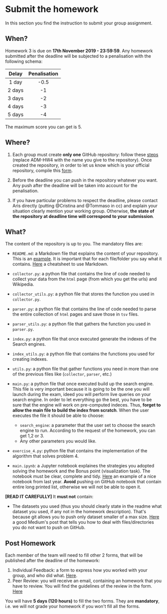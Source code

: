 # Submit the homework

In this section you find the instruction to submit your group assignment.

## When?
Homework 3 is due on __17th November 2019 - 23:59:59__. Any homework submitted after the deadline will be subjected to a penalisation with the following schema:

|   Delay  | Penalisation |
|:--------:|:------------:|
|  1 day |     -0.5     |
| 2 days |      -1      |
| 3 days |      -2      |
| 4 days |      -3      |
| 5 days |      -4      |




The maximum score you can get is 5.

## Where?
1. Each group must create __only one__ GitHub repository: follow these [steps](https://github.com/CriMenghini/ADM-HW4/blob/master/README.md) (replace ADM-HW4 with the name you give to the repository). Once created the repository, in order to let us know which is your official repository, compile this [form](https://forms.gle/gwr9XGEQsCcApJFEA).

2. Before the deadline you can push in the repository whatever you want. Any push after the deadline will be taken into account for the penalisation.

3. If you have particular problems to respect the deadline, please contact Aris directly (putting @Cristina and @Tommaso in cc) and explain your situation clearly mention your working group. Otherwise, __the state of the repository at deadline time will correspond to your submission__.

## What?

The content of the repository is up to you. The mandatory files are:

* `README.md`: a Markdown file that explains the content of your repository. This is an [example](https://github.com/CriMenghini/Wikipedia/tree/master/Mention). It is important that for each file/folder you say what it contains. [Here](https://github.com/adam-p/markdown-here/wiki/Markdown-Cheatsheet) a cheatsheet to use Markdown.

* `collector.py`: a python file that contains the line of code needed to collect your data from the `html` page (from which you get the urls) and Wikipedia.
* `collector_utils.py`: a python file that stores the function you used in `collector.py`.
* `parser.py`: a python file that contains the line of code needed to parse the entire collection of `html` pages and save those in `tsv` files.
* `parser_utils.py`: a python file that gathers the function you used in `parser.py`.
* `index.py`: a python file that once executed generate the indexes of the Search engines.
* `index_utils.py`: a python file that contains the functions you used for creating indexes.
* `utils.py`: a python file that gather functions you need in more than one of the previous files like (`collector`, `parser`, etc.)
* `main.py`: a python file that once executed build up the search engine. This file is very important because it is going to be the one you will launch during the exam, ideed you will perform live queries on your search engine. In order to let everything go the best, you have to be sure that the engine will work on pre-computed indeces. Thus, **forget to allow the main file to build the index from scratch**. When the user executes the file it should be able to choose:
	* `search_engine`: a parameter that the user set to choose the search engine to run. According to the request of the homework, you can get 1,2 or 3.
	* Any other parameters you would like.
* `exercise_4.py`: python file that contains the implementation of the algorithm that solves problem 4.

* `main.ipynb`: a Jupyter notebook explaines the strategies you adopted solving the homework and the Bonus point (visualization task). The notebook must be clear, complete and tidy. [Here](https://github.com/dusicastepic/ADMSecondHomework/blob/master/ADM_HW2_Full.ipynb) an example of a nice notebook from last year. **Avoid** pushing on GitHub notebook that contain entire long printed list, otherwise we will not be able to open it.

**[READ IT CAREFULLY]** It __must not__ contain:

* The datasets you used (thus you should clearly state in the readme what dataset you used, if any not in the homework description). That's because git allows you to push only dataset smaller of a max size. [Here](https://medium.com/@haydar_ai/learning-how-to-git-ignoring-files-and-folders-using-gitignore-177556afdbe3) a good Medium's post that tells you how to deal with files/directories you do not want to push on GitHub.

## Post Homework

Each member of the team will need to fill other 2 forms, that will be published after the deadline of the homework:

1. Individual Feedback: a form to express how you worked with your group, and who did what. [Here](https://forms.gle/FixfKY9xBX9tekbm9).
2. Peer Review: you will receive an email, containing an homework that you have to review. You will find the guidelines of the review in the form. [Here](https://forms.gle/AUtQsft1vZAPSch49)

You will have __5 days (120 hours)__ to fill the two forms. They are __mandatory__, i.e. we will not grade your homework if you won't fill all the forms.

